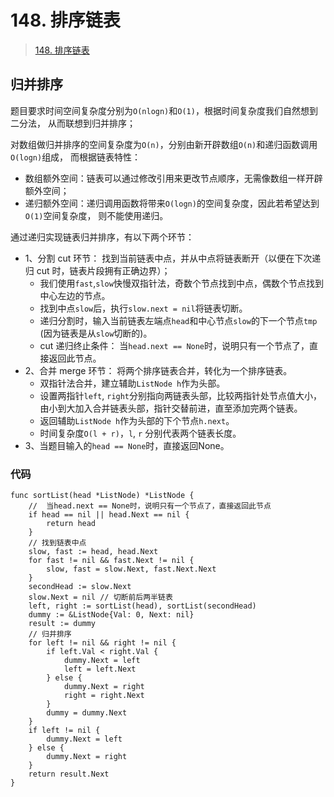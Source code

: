 # 148. 排序链表

> [148. 排序链表](https://leetcode-cn.com/problems/sort-list/)

## 归并排序
题目要求时间空间复杂度分别为``O(nlogn)``和``O(1)``，根据时间复杂度我们自然想到二分法，
从而联想到归并排序；

对数组做归并排序的空间复杂度为``O(n)``，分别由新开辟数组``O(n)``和递归函数调用``O(logn)``组成，
而根据链表特性：

* 数组额外空间：链表可以通过修改引用来更改节点顺序，无需像数组一样开辟额外空间；
* 递归额外空间：递归调用函数将带来``O(logn)``的空间复杂度，因此若希望达到``O(1)``空间复杂度，
则不能使用递归。

通过递归实现链表归并排序，有以下两个环节：

* 1、分割 cut 环节： 找到当前链表中点，并从中点将链表断开（以便在下次递归 cut 时，链表片段拥有正确边界）；
    * 我们使用``fast``,``slow``快慢双指针法，奇数个节点找到中点，偶数个节点找到中心左边的节点。 
    * 找到中点``slow``后，执行``slow.next = nil``将链表切断。
    * 递归分割时，输入当前链表左端点``head``和中心节点``slow``的下一个节点``tmp``
    (因为链表是从``slow``切断的)。
    * cut 递归终止条件： 当``head.next == None``时，说明只有一个节点了，直接返回此节点。
* 2、合并 merge 环节： 将两个排序链表合并，转化为一个排序链表。
    * 双指针法合并，建立辅助``ListNode h``作为头部。
    * 设置两指针``left``, ``right``分别指向两链表头部，比较两指针处节点值大小，
    由小到大加入合并链表头部，指针交替前进，直至添加完两个链表。
    * 返回辅助``ListNode h``作为头部的下个节点``h.next``。
    * 时间复杂度``O(l + r)``，``l``, ``r`` 分别代表两个链表长度。
* 3、当题目输入的``head == None``时，直接返回None。

### 代码
```golang
func sortList(head *ListNode) *ListNode {
	//  当head.next == None时，说明只有一个节点了，直接返回此节点
	if head == nil || head.Next == nil {
		return head
	}
	// 找到链表中点
	slow, fast := head, head.Next
	for fast != nil && fast.Next != nil {
		slow, fast = slow.Next, fast.Next.Next
	}
	secondHead := slow.Next
	slow.Next = nil // 切断前后两半链表
	left, right := sortList(head), sortList(secondHead)
	dummy := &ListNode{Val: 0, Next: nil}
	result := dummy
	// 归并排序
	for left != nil && right != nil {
		if left.Val < right.Val {
			dummy.Next = left
			left = left.Next
		} else {
			dummy.Next = right
			right = right.Next
		}
		dummy = dummy.Next
	}
	if left != nil {
		dummy.Next = left
	} else {
		dummy.Next = right
	}
	return result.Next
}
```

